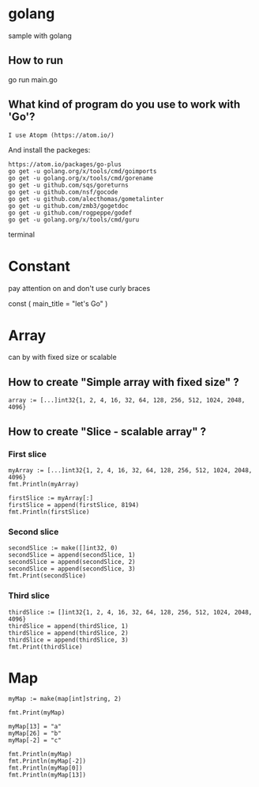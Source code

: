 # golang
sample with golang

## How to run
go run main.go

## What kind of program do you use to work with 'Go'?

	I use Atopm (https://atom.io/)

And install the packeges:

	https://atom.io/packages/go-plus
	go get -u golang.org/x/tools/cmd/goimports
	go get -u golang.org/x/tools/cmd/gorename
	go get -u github.com/sqs/goreturns
	go get -u github.com/nsf/gocode
	go get -u github.com/alecthomas/gometalinter
	go get -u github.com/zmb3/gogetdoc
	go get -u github.com/rogpeppe/godef
	go get -u golang.org/x/tools/cmd/guru

terminal

# Constant
pay attention on and don't use curly braces

const (
	main_title  = "let's Go"
)

# Array
can by with fixed size or scalable

## How to create "Simple array with fixed size" ?
	array := [...]int32{1, 2, 4, 16, 32, 64, 128, 256, 512, 1024, 2048, 4096}

## How to create "Slice - scalable array" ?

### First slice
	myArray := [...]int32{1, 2, 4, 16, 32, 64, 128, 256, 512, 1024, 2048, 4096}
	fmt.Println(myArray)
	
	firstSlice := myArray[:]
	firstSlice = append(firstSlice, 8194)
	fmt.Println(firstSlice)

### Second slice
	secondSlice := make([]int32, 0)
	secondSlice = append(secondSlice, 1)
	secondSlice = append(secondSlice, 2)
	secondSlice = append(secondSlice, 3)
	fmt.Print(secondSlice)

### Third slice
	thirdSlice := []int32{1, 2, 4, 16, 32, 64, 128, 256, 512, 1024, 2048, 4096}
	thirdSlice = append(thirdSlice, 1)
	thirdSlice = append(thirdSlice, 2)
	thirdSlice = append(thirdSlice, 3)
	fmt.Print(thirdSlice)

# Map
	myMap := make(map[int]string, 2)

	fmt.Print(myMap)

	myMap[13] = "a"
	myMap[26] = "b"
	myMap[-2] = "c"

	fmt.Println(myMap)
	fmt.Println(myMap[-2])
	fmt.Println(myMap[0])
	fmt.Println(myMap[13])
